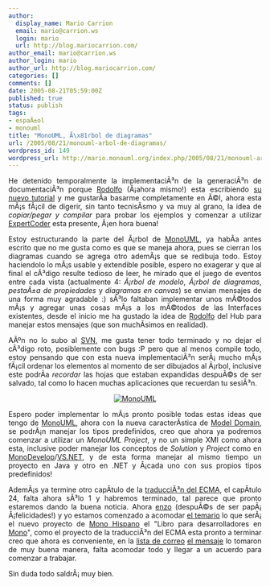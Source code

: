 ```yaml
---
author:
  display_name: Mario Carrion
  email: mario@carrion.ws
  login: mario
  url: http://blog.mariocarrion.com/
author_email: mario@carrion.ws
author_login: mario
author_url: http://blog.mariocarrion.com/
categories: []
comments: []
date: 2005-08-21T05:59:00Z
published: true
status: publish
tags:
- espaÃ±ol
- monouml
title: "MonoUML, Ã\x81rbol de diagramas"
url: /2005/08/21/monouml-arbol-de-diagramas/
wordpress_id: 149
wordpress_url: http://mario.monouml.org/index.php/2005/08/21/monouml-arbol-de-diagramas/
---
```


<div style="clear:both;"></div>
<p style="text-align: justify;">He detenido temporalmente la implementaciÃ³n de la generaciÃ³n de documentaciÃ³n porque <a href="http://rodolfocampero.blogspot.com">Rodolfo</a> (Â¡ahora mismo!) esta escribiendo <a href="http://expertcoder.sourceforge.net/tutorial/es/index.html">su nuevo tutorial</a> y me gustarÃ­a basarme completamente en Ã©l, ahora esta mÃ¡s fÃ¡cil de digerir, sin tanto tecnisÃ­smo y va muy al grano, la idea de <span style="font-style:italic;">copiar/pegar y compilar</span> para probar los ejemplos y comenzar a utilizar <a href="http://expertcoder.sourceforge.net">ExpertCoder</a> esta presente, Â¡en hora buena!</p>
<p style="text-align: justify;">Estoy estructurando la parte del Ã¡rbol de <a href="http://www.monouml.org">MonoUML</a>, ya habÃ­a antes escrito que no me gusta como es que se maneja ahora, pues se cierran los diagramas cuando se agrega otro ademÃ¡s que se redibuja todo. Estoy haciendolo lo mÃ¡s usable y extendible posible, espero no exagerar y que al final el cÃ³digo resulte tedioso de leer, he mirado que el juego de eventos entre cada vista (actualmente 4: <span style="font-style:italic;">Ã¡rbol de modelo</span>, <span style="font-style:italic;">Ã¡rbol de diagramas</span>, <span style="font-style:italic;">pestaÃ±a de propiedades</span> y <span style="font-style:italic;">diagramas en canvas</span>) se envian mensajes de una forma muy agradable :) sÃ³lo faltaban implementar unos mÃ©todos mÃ¡s y agregar unas cosas mÃ¡s a los mÃ©todos de las Interfaces existentes, desde el inicio me ha gustado la idea de <a href="http://rodolfocampero.blogspot.com">Rodolfo</a> del Hub para manejar estos mensajes (que son muchÃ­simos en realidad).</p>
<p style="text-align: justify;">AÃºn no lo subo al <a href="http://forge.novell.com/modules/xfmod/svn/svnbrowse.php?repname=monouml">SVN</a>, me gusta tener todo terminado y no dejar el cÃ³digo roto, posiblemente con bugs :P pero que al menos compile todo, estoy pensando que con esta nueva implementaciÃ³n serÃ¡ mucho mÃ¡s fÃ¡cil ordenar los elementos al momento de ser dibujados al Ã¡rbol, inclusive este podrÃ­a <span style="font-style:italic;">recordar</span> las hojas que estaban expandidas despuÃ©s de ser salvado, tal como lo hacen muchas aplicaciones que recuerdan tu sesiÃ³n.</p>
<p style="text-align: center;"><a href="http://photos22.flickr.com/35817434_eb09bfd3d5_o.png"><img src="http://photos22.flickr.com/35817434_eb09bfd3d5_m.jpg" title="MonoUML" alt="MonoUML" style="align: center; border: 0;" align="center" border="0" /></a></p>
<p style="text-align: justify;">Espero poder implementar lo mÃ¡s pronto posible todas estas ideas que tengo de <a href="http://www.monouml.org">MonoUML</a>, ahora con la nueva caracterÃ­stica de <a href="http://rodolfocampero.blogspot.com/2005/08/un-modelo-en-varios-ficheros.html">Model Domain</a>, se podrÃ¡n manejar los tipos predefinidos, creo que ahora ya podremos comenzar a utilizar un <span style="font-style:italic;">MonoUML Project</span>, y no un simple XMI como ahora esta, inclusive poder manejar los conceptos de <span style="font-style:italic;">Solution</span> y <span style="font-style:italic;">Project</span> como en <a href="http://www.monodevelop.com">MonoDevelop</a>/<a href="http://msdn.microsoft.com/vstudio/">VS.NET</a>, y de esta forma manejar al mismo tiempo un proyecto en Java y otro en .NET y Â¡cada uno con sus propios tipos predefinidos!</p>
<p style="text-align: justify;">AdemÃ¡s ya termine otro capÃ­tulo de la <a href="http://www.monohispano.org/ecma/">traducciÃ³n del ECMA</a>, el capÃ­tulo 24, falta ahora sÃ³lo 1 y habremos terminado, tal parece que pronto estaremos dando la buena noticia. Ahora <a href="http://www.enzolutions.com/mono">enzo</a> (despuÃ©s de ser papÃ¡ Â¡felicidades!) y yo  estamos comenzado a acomodar <a href="http://beta.monohispano.org/index.php/Libro_de_Mono">el temario</a> lo que serÃ¡ el nuevo proyecto de <a href="http://www.monohispano.org">Mono Hispano</a> el "Libro para desarrolladores en <a href="http://www.mono-project.com">Mono</a>", como el proyecto de la traducciÃ³n del ECMA esta pronto a terminar creo que ahora es conveniente, en la <a href="https://listas.hispalinux.es/pipermail/mono-hispano/">lista de correo</a> <a href="https://listas.hispalinux.es/pipermail/mono-hispano/2005-August/003672.html">el mensaje</a> lo tomaron de muy buena manera, falta acomodar todo y llegar a un acuerdo para comenzar a trabajar.</p>
<p style="text-align: justify;">Sin duda todo saldrÃ¡ muy bien.</p>
<div style="clear:both; padding-bottom: 0.25em;"></div>
